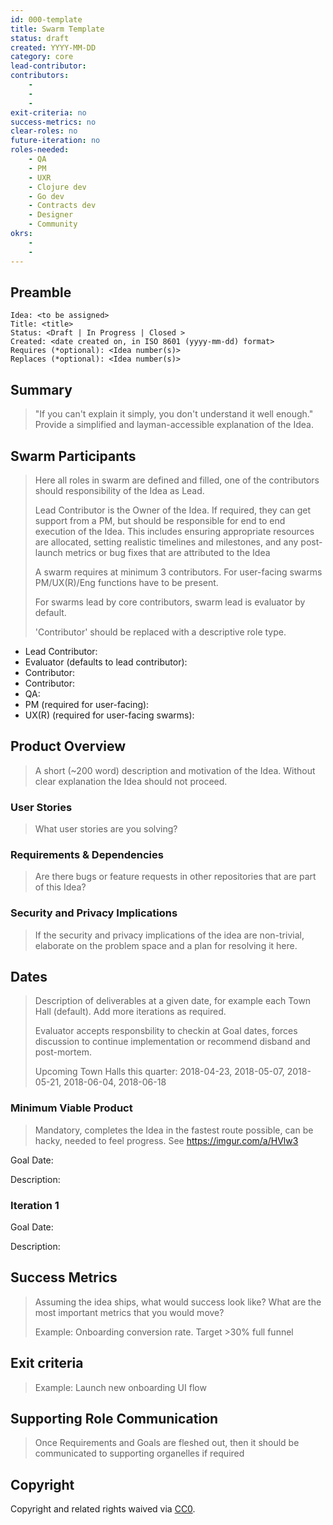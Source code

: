 ```yaml
---
id: 000-template
title: Swarm Template
status: draft
created: YYYY-MM-DD
category: core
lead-contributor:
contributors:
    -
    -
    -
exit-criteria: no
success-metrics: no
clear-roles: no
future-iteration: no
roles-needed:
    - QA
    - PM
    - UXR
    - Clojure dev
    - Go dev
    - Contracts dev
    - Designer
    - Community
okrs:
    -
    -
---
```


## Preamble

    Idea: <to be assigned>
    Title: <title>
    Status: <Draft | In Progress | Closed >
    Created: <date created on, in ISO 8601 (yyyy-mm-dd) format>
    Requires (*optional): <Idea number(s)>
    Replaces (*optional): <Idea number(s)>

## Summary

> "If you can't explain it simply, you don't understand it well enough." Provide
> a simplified and layman-accessible explanation of the Idea.

## Swarm Participants

> Here all roles in swarm are defined and filled, one of the contributors should
> responsibility of the Idea as Lead.
>
> Lead Contributor is the Owner of the Idea. If required, they can get support
> from a PM, but should be responsible for end to end execution of the Idea.
> This includes ensuring appropriate resources are allocated, setting realistic
> timelines and milestones, and any post-launch metrics or bug fixes that are
> attributed to the Idea
>
> A swarm requires at minimum 3 contributors. For user-facing swarms
> PM/UX(R)/Eng functions have to be present.
>
> For swarms lead by core contributors, swarm lead is evaluator by default.
>
> 'Contributor' should be replaced with a descriptive role type.

- Lead Contributor:
- Evaluator (defaults to lead contributor):
- Contributor:
- Contributor:
- QA:
- PM (required for user-facing):
- UX(R) (required for user-facing swarms):

## Product Overview

> A short (~200 word) description and motivation of the Idea. Without clear
> explanation the Idea should not proceed.

### User Stories

> What user stories are you solving?

### Requirements & Dependencies

> Are there bugs or feature requests in other repositories that are part of this
> Idea?

### Security and Privacy Implications

> If the security and privacy implications of the idea are non-trivial,
> elaborate on the problem space and a plan for resolving it here.

## Dates

> Description of deliverables at a given date, for example each Town Hall (default).
> Add more iterations as required.
>
> Evaluator accepts responsbility to checkin at Goal dates, forces discussion to
> continue implementation or recommend disband and post-mortem.
>
> Upcoming Town Halls this quarter:
> 2018-04-23, 2018-05-07, 2018-05-21, 2018-06-04, 2018-06-18

### Minimum Viable Product

> Mandatory, completes the Idea in the fastest route possible, can be hacky,
> needed to feel progress. See https://imgur.com/a/HVlw3

Goal Date:

Description:

### Iteration 1

Goal Date:

Description:

## Success Metrics

> Assuming the idea ships, what would success look like? What are the most
> important metrics that you would move?
>
> Example: Onboarding conversion rate. Target >30% full funnel

## Exit criteria

> Example: Launch new onboarding UI flow

## Supporting Role Communication

> Once Requirements and Goals are fleshed out, then it should be communicated to
> supporting organelles if required

## Copyright

Copyright and related rights waived
via [CC0](https://creativecommons.org/publicdomain/zero/1.0/).
